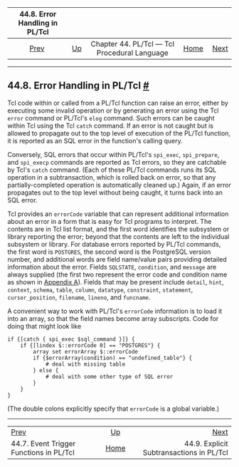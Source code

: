<!--?xml version="1.0" encoding="UTF-8" standalone="no"?-->

|                        44.8. Error Handling in PL/Tcl                       |                                                                 |                                              |                                                       |                                                                                |
| :-------------------------------------------------------------------------: | :-------------------------------------------------------------- | :------------------------------------------: | ----------------------------------------------------: | -----------------------------------------------------------------------------: |
| [Prev](pltcl-event-trigger.html "44.7. Event Trigger Functions in PL/Tcl")  | [Up](pltcl.html "Chapter 44. PL/Tcl — Tcl Procedural Language") | Chapter 44. PL/Tcl — Tcl Procedural Language | [Home](index.html "PostgreSQL 17devel Documentation") |  [Next](pltcl-subtransactions.html "44.9. Explicit Subtransactions in PL/Tcl") |

***

## 44.8. Error Handling in PL/Tcl [#](#PLTCL-ERROR-HANDLING)

[]()

Tcl code within or called from a PL/Tcl function can raise an error, either by executing some invalid operation or by generating an error using the Tcl `error` command or PL/Tcl's `elog` command. Such errors can be caught within Tcl using the Tcl `catch` command. If an error is not caught but is allowed to propagate out to the top level of execution of the PL/Tcl function, it is reported as an SQL error in the function's calling query.

Conversely, SQL errors that occur within PL/Tcl's `spi_exec`, `spi_prepare`, and `spi_execp` commands are reported as Tcl errors, so they are catchable by Tcl's `catch` command. (Each of these PL/Tcl commands runs its SQL operation in a subtransaction, which is rolled back on error, so that any partially-completed operation is automatically cleaned up.) Again, if an error propagates out to the top level without being caught, it turns back into an SQL error.

Tcl provides an `errorCode` variable that can represent additional information about an error in a form that is easy for Tcl programs to interpret. The contents are in Tcl list format, and the first word identifies the subsystem or library reporting the error; beyond that the contents are left to the individual subsystem or library. For database errors reported by PL/Tcl commands, the first word is `POSTGRES`, the second word is the PostgreSQL version number, and additional words are field name/value pairs providing detailed information about the error. Fields `SQLSTATE`, `condition`, and `message` are always supplied (the first two represent the error code and condition name as shown in [Appendix A](errcodes-appendix.html "Appendix A. PostgreSQL Error Codes")). Fields that may be present include `detail`, `hint`, `context`, `schema`, `table`, `column`, `datatype`, `constraint`, `statement`, `cursor_position`, `filename`, `lineno`, and `funcname`.

A convenient way to work with PL/Tcl's `errorCode` information is to load it into an array, so that the field names become array subscripts. Code for doing that might look like

    if {[catch { spi_exec $sql_command }]} {
        if {[lindex $::errorCode 0] == "POSTGRES"} {
            array set errorArray $::errorCode
            if {$errorArray(condition) == "undefined_table"} {
                # deal with missing table
            } else {
                # deal with some other type of SQL error
            }
        }
    }

(The double colons explicitly specify that `errorCode` is a global variable.)

***

|                                                                             |                                                                 |                                                                                |
| :-------------------------------------------------------------------------- | :-------------------------------------------------------------: | -----------------------------------------------------------------------------: |
| [Prev](pltcl-event-trigger.html "44.7. Event Trigger Functions in PL/Tcl")  | [Up](pltcl.html "Chapter 44. PL/Tcl — Tcl Procedural Language") |  [Next](pltcl-subtransactions.html "44.9. Explicit Subtransactions in PL/Tcl") |
| 44.7. Event Trigger Functions in PL/Tcl                                     |      [Home](index.html "PostgreSQL 17devel Documentation")      |                                       44.9. Explicit Subtransactions in PL/Tcl |
